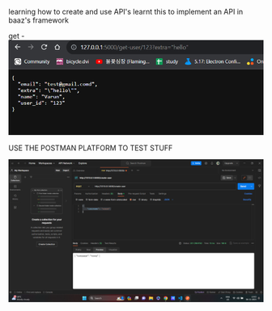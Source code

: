 learning how to create and use API's
learnt this to implement an API in baaz's framework

get -
![Alt text](image.png)

USE THE POSTMAN PLATFORM TO TEST STUFF

![Alt text](image-1.png)
